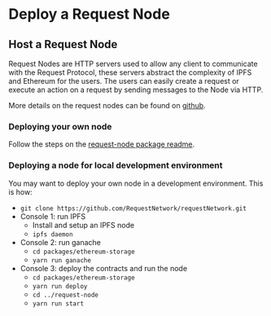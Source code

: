 # Deploy a Request Node

## Host a Request Node

Request Nodes are HTTP servers used to allow any client to communicate with the Request Protocol, these servers abstract the complexity of IPFS and Ethereum for the users. The users can easily create a request or execute an action on a request by sending messages to the Node via HTTP.

More details on the request nodes can be found on [github](https://github.com/RequestNetwork/requestNetwork/tree/development/packages/request-node).

### Deploying your own node

Follow the steps on the [request-node package readme](https://github.com/RequestNetwork/requestNetwork/tree/development/packages/request-node#deployment).

### Deploying a node for local development environment

You may want to deploy your own node in a development environment. This is how:

* `git clone https://github.com/RequestNetwork/requestNetwork.git`
* Console 1: run IPFS
  * Install and setup an IPFS node
  * `ipfs daemon`
* Console 2: run ganache
  * `cd packages/ethereum-storage`
  * `yarn run ganache`
* Console 3: deploy the contracts and run the node
  * `cd packages/ethereum-storage`
  * `yarn run deploy`
  * `cd ../request-node`
  * `yarn run start`

